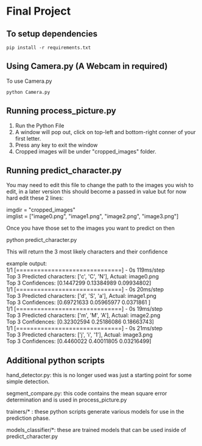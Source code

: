 # Final Project

## To setup dependencies
```
pip install -r requirements.txt
```

## Using Camera.py (A Webcam in required)
To use Camera.py
```
python Camera.py
```


## Running process_picture.py

1. Run the Python File
2. A window will pop out, click on top-left and bottom-right conner of your first letter.
3. Press any key to exit the window
4. Cropped images will be under "cropped_images" folder.

## Running predict_character.py

You may need to edit this file to change the path to the images you wish to edit, in a later version this should
become a passed in value but for now hard edit these 2 lines:

imgdir = "cropped_images"  
imglist = ["image0.png", "image1.png", "image2.png", "image3.png"]  

Once you have those set to the images you want to predict on then

python predict_character.py

This will return the 3 most likely characters and their confidence

example output:  
1/1 [==============================] - 0s 119ms/step   
Top 3 Predicted characters: ['c', 'C', 'N'], Actual: image0.png  
Top 3 Confidences: [0.1447299  0.13384989 0.09934802]  
1/1 [==============================] - 0s 20ms/step  
Top 3 Predicted characters: ['d', 'S', 'a'], Actual: image1.png  
Top 3 Confidences: [0.69721633 0.05965977 0.0371861 ]  
1/1 [==============================] - 0s 19ms/step  
Top 3 Predicted characters: ['m', 'M', 'A'], Actual: image2.png  
Top 3 Confidences: [0.32302594 0.25186086 0.18663743]  
1/1 [==============================] - 0s 21ms/step  
Top 3 Predicted characters: ['j', 'i', '1'], Actual: image3.png  
Top 3 Confidences: [0.4460022  0.40011805 0.03216499]  


## Additional python scripts

hand_detector.py: this is no longer used was just a starting point for some simple detection.

segment_compare.py: this code contains the mean square error determination and is used in process_picture.py

trainers/* : these python scripts generate various models for use in the prediction phase.

models_classifier/*: these are trained models that can be used inside of predict_character.py

